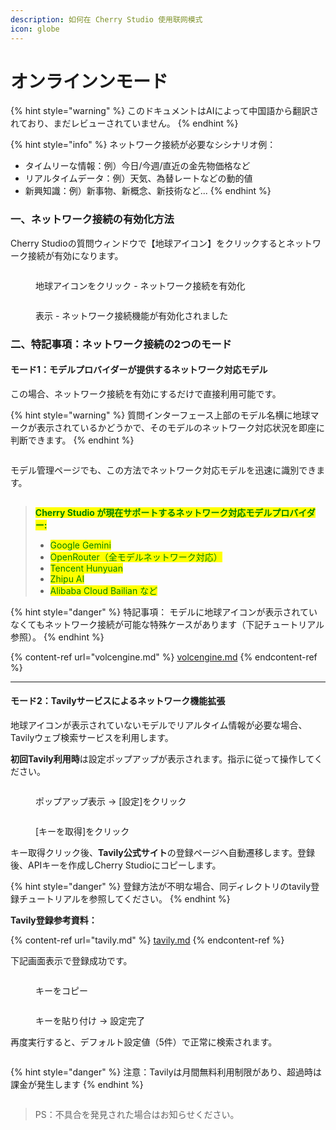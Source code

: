 ```yaml
---
description: 如何在 Cherry Studio 使用联网模式
icon: globe
---
```

# オンラインンモード


{% hint style="warning" %}
このドキュメントはAIによって中国語から翻訳されており、まだレビューされていません。
{% endhint %}




{% hint style="info" %}
ネットワーク接続が必要なシシナリオ例：

* タイムリーな情報：例）今日/今週/直近の金先物価格など
* リアルタイムデータ：例）天気、為替レートなどの動的値
* 新興知識：例）新事物、新概念、新技術など...
{% endhint %}

### 一、ネットワーク接続の有効化方法

Cherry Studioの質問ウィンドウで【地球アイコン】をクリックするとネットワーク接続が有効になります。

<figure><img src="../.gitbook/assets/image (94).png" alt=""><figcaption><p>地球アイコンをクリック - ネットワーク接続を有効化</p></figcaption></figure>

<figure><img src="../.gitbook/assets/image (96).png" alt=""><figcaption><p>表示 - ネットワーク接続機能が有効化されました</p></figcaption></figure>

### 二、特記事項：ネットワーク接続の2つのモード

#### モード1：モデルプロバイダーが提供するネットワーク対応モデル

この場合、ネットワーク接続を有効にするだけで直接利用可能です。

{% hint style="warning" %}
質問インターフェース上部のモデル名横に地球マークが表示されているかどうかで、そのモデルのネットワーク対応状況を即座に判断できます。
{% endhint %}

<figure><img src="../.gitbook/assets/image (100).png" alt=""><figcaption></figcaption></figure>

モデル管理ページでも、この方法でネットワーク対応モデルを迅速に識別できます。

<figure><img src="../.gitbook/assets/image (101).png" alt=""><figcaption></figcaption></figure>

> <mark style="color:green;">**Cherry Studio が現在サポートするネットワーク対応モデルプロバイダー:**</mark>
>
> * <mark style="color:green;">Google Gemini</mark>
> * <mark style="color:green;">OpenRouter（全モデルネットワーク対応）</mark>
> * <mark style="color:green;">Tencent Hunyuan</mark>
> * <mark style="color:green;">Zhipu AI</mark>
> * <mark style="color:green;">Alibaba Cloud Bailian など</mark>

{% hint style="danger" %}
特記事項：
モデルに地球アイコンが表示されていなくてもネットワーク接続が可能な特殊ケースがあります（下記チュートリアル参照）。
{% endhint %}

{% content-ref url="volcengine.md" %}
[volcengine.md](volcengine.md)
{% endcontent-ref %}

***

#### モード2：Tavilyサービスによるネットワーク機能拡張

地球アイコンが表示されていないモデルでリアルタイム情報が必要な場合、Tavilyウェブ検索サービスを利用します。

**初回Tavily利用時**は設定ポップアップが表示されます。指示に従って操作してください。

<figure><img src="../.gitbook/assets/image (102).png" alt=""><figcaption><p>ポップアップ表示 → [設定]をクリック</p></figcaption></figure>

<figure><img src="../.gitbook/assets/image (104).png" alt=""><figcaption><p>[キーを取得]をクリック</p></figcaption></figure>

キー取得クリック後、**Tavily公式サイト**の登録ページへ自動遷移します。登録後、APIキーを作成しCherry Studioにコピーします。

{% hint style="danger" %}
登録方法が不明な場合、同ディレクトリのtavily登録チュートリアルを参照してください。
{% endhint %}

**Tavily登録参考資料：**

{% content-ref url="tavily.md" %}
[tavily.md](tavily.md)
{% endcontent-ref %}

下記画面表示で登録成功です。

<figure><img src="../.gitbook/assets/image (105).png" alt=""><figcaption><p>キーをコピー</p></figcaption></figure>

<figure><img src="../.gitbook/assets/image (108).png" alt=""><figcaption><p>キーを貼り付け → 設定完了</p></figcaption></figure>

再度実行すると、デフォルト設定値（5件）で正常に検索されます。

<figure><img src="../.gitbook/assets/image (107).png" alt=""><figcaption></figcaption></figure>

{% hint style="danger" %}
注意：Tavilyは月間無料利用制限があり、超過時は課金が発生します
{% endhint %}

<figure><img src="../.gitbook/assets/image (106).png" alt=""><figcaption></figcaption></figure>

> PS：不具合を発見された場合はお知らせください。